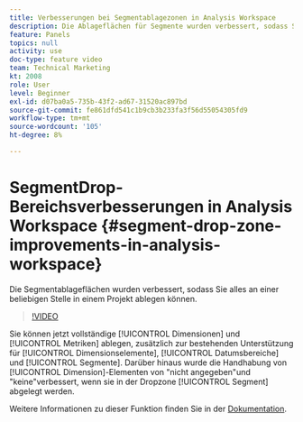 ```yaml
---
title: Verbesserungen bei Segmentablagezonen in Analysis Workspace
description: Die Ablageflächen für Segmente wurden verbessert, sodass Sie alles an einer beliebigen Stelle in einem Projekt ablegen können.
feature: Panels
topics: null
activity: use
doc-type: feature video
team: Technical Marketing
kt: 2008
role: User
level: Beginner
exl-id: d07ba0a5-735b-43f2-ad67-31520ac897bd
source-git-commit: fe861dfd541c1b9cb3b233fa3f56d55054305fd9
workflow-type: tm+mt
source-wordcount: '105'
ht-degree: 8%

---
```


#  SegmentDrop-Bereichsverbesserungen in Analysis Workspace {#segment-drop-zone-improvements-in-analysis-workspace}

 Die Segmentablageflächen wurden verbessert, sodass Sie alles an einer beliebigen Stelle in einem Projekt ablegen können.

>[!VIDEO](https://video.tv.adobe.com/v/24036/?quality=12)

Sie können jetzt vollständige [!UICONTROL Dimensionen] und [!UICONTROL Metriken] ablegen, zusätzlich zur bestehenden Unterstützung für [!UICONTROL Dimensionselemente], [!UICONTROL Datumsbereiche] und [!UICONTROL Segmente]. Darüber hinaus wurde die Handhabung von [!UICONTROL Dimension]-Elementen von &quot;nicht angegeben&quot;und &quot;keine&quot;verbessert, wenn sie in der Dropzone [!UICONTROL Segment] abgelegt werden.

Weitere Informationen zu dieser Funktion finden Sie in der [Dokumentation](https://experienceleague.adobe.com/docs/analytics/analyze/analysis-workspace/components/t-freeform-project-segment.html?lang=en).

